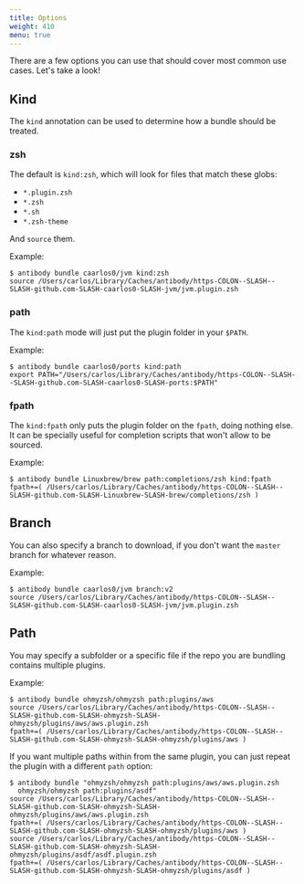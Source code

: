 ```yaml
---
title: Options
weight: 410
menu: true
---
```


There are a few options you can use that should cover most common use cases.
Let's take a look!

## Kind

The `kind` annotation can be used to determine how a bundle should be treated.

### zsh

The default is `kind:zsh`, which will look for files that match these globs:

- `*.plugin.zsh`
- `*.zsh`
- `*.sh`
- `*.zsh-theme`

And `source` them.

Example:

```console
$ antibody bundle caarlos0/jvm kind:zsh
source /Users/carlos/Library/Caches/antibody/https-COLON--SLASH--SLASH-github.com-SLASH-caarlos0-SLASH-jvm/jvm.plugin.zsh
```

### path

The `kind:path` mode will just put the plugin folder in your `$PATH`.

Example:

```console
$ antibody bundle caarlos0/ports kind:path
export PATH="/Users/carlos/Library/Caches/antibody/https-COLON--SLASH--SLASH-github.com-SLASH-caarlos0-SLASH-ports:$PATH"
```

### fpath

The `kind:fpath` only puts the plugin folder on the `fpath`, doing nothing else.
It can be specially useful for completion scripts that won't allow to be
sourced.

Example:

```console
$ antibody bundle Linuxbrew/brew path:completions/zsh kind:fpath
fpath+=( /Users/carlos/Library/Caches/antibody/https-COLON--SLASH--SLASH-github.com-SLASH-Linuxbrew-SLASH-brew/completions/zsh )
```

<!-- TODO: document kind:dummy? -->

## Branch

You can also specify a branch to download, if you don't want the `master` branch
for whatever reason.

Example:

```console
$ antibody bundle caarlos0/jvm branch:v2
source /Users/carlos/Library/Caches/antibody/https-COLON--SLASH--SLASH-github.com-SLASH-caarlos0-SLASH-jvm/jvm.plugin.zsh
```

## Path

You may specify a subfolder or a specific file if the repo you are bundling
contains multiple plugins.

Example:

```console
$ antibody bundle ohmyzsh/ohmyzsh path:plugins/aws
source /Users/carlos/Library/Caches/antibody/https-COLON--SLASH--SLASH-github.com-SLASH-ohmyzsh-SLASH-ohmyzsh/plugins/aws/aws.plugin.zsh
fpath+=( /Users/carlos/Library/Caches/antibody/https-COLON--SLASH--SLASH-github.com-SLASH-ohmyzsh-SLASH-ohmyzsh/plugins/aws )
```

If you want multiple paths within from the same plugin, you can just repeat the
plugin with a different `path` option:

```console
$ antibody bundle "ohmyzsh/ohmyzsh path:plugins/aws/aws.plugin.zsh
  ohmyzsh/ohmyzsh path:plugins/asdf"
source /Users/carlos/Library/Caches/antibody/https-COLON--SLASH--SLASH-github.com-SLASH-ohmyzsh-SLASH-ohmyzsh/plugins/aws/aws.plugin.zsh
fpath+=( /Users/carlos/Library/Caches/antibody/https-COLON--SLASH--SLASH-github.com-SLASH-ohmyzsh-SLASH-ohmyzsh/plugins/aws )
source /Users/carlos/Library/Caches/antibody/https-COLON--SLASH--SLASH-github.com-SLASH-ohmyzsh-SLASH-ohmyzsh/plugins/asdf/asdf.plugin.zsh
fpath+=( /Users/carlos/Library/Caches/antibody/https-COLON--SLASH--SLASH-github.com-SLASH-ohmyzsh-SLASH-ohmyzsh/plugins/asdf )
```
